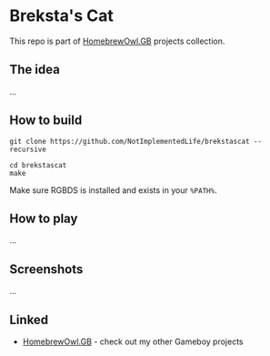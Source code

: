 # Breksta's Cat

This repo is part of [HomebrewOwl.GB](https://github.com/NotImplementedLife/HomebrewOwl.GB "HomebrewOwl") projects collection.

## The idea

...

## How to build

```
git clone https://github.com/NotImplementedLife/brekstascat --recursive
```

```
cd brekstascat
make
```
Make sure RGBDS is installed and exists in your `%PATH%`.

## How to play

...

## Screenshots

...

## Linked

- [HomebrewOwl.GB](https://github.com/NotImplementedLife/HomebrewOwl.GB "HomebrewOwl.GB") - check out my other Gameboy projects

